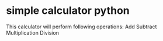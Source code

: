 # simple calculator python
This calculator will perform following operations:
Add
Subtract
Multiplication
Division
